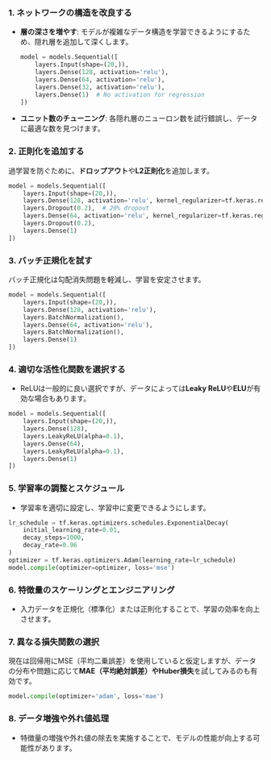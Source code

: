 
### 1. **ネットワークの構造を改良する**
- **層の深さを増やす**: モデルが複雑なデータ構造を学習できるようにするため、隠れ層を追加して深くします。
    ```python
    model = models.Sequential([
        layers.Input(shape=(20,)),
        layers.Dense(128, activation='relu'),
        layers.Dense(64, activation='relu'),
        layers.Dense(32, activation='relu'),
        layers.Dense(1)  # No activation for regression
    ])
    ```

- **ユニット数のチューニング**: 各隠れ層のニューロン数を試行錯誤し、データに最適な数を見つけます。

### 2. **正則化を追加する**
過学習を防ぐために、**ドロップアウト**や**L2正則化**を追加します。
```python
model = models.Sequential([
    layers.Input(shape=(20,)),
    layers.Dense(128, activation='relu', kernel_regularizer=tf.keras.regularizers.l2(0.01)),
    layers.Dropout(0.2),  # 20% dropout
    layers.Dense(64, activation='relu', kernel_regularizer=tf.keras.regularizers.l2(0.01)),
    layers.Dropout(0.2),
    layers.Dense(1)
])
```

### 3. **バッチ正規化を試す**
バッチ正規化は勾配消失問題を軽減し、学習を安定させます。
```python
model = models.Sequential([
    layers.Input(shape=(20,)),
    layers.Dense(128, activation='relu'),
    layers.BatchNormalization(),
    layers.Dense(64, activation='relu'),
    layers.BatchNormalization(),
    layers.Dense(1)
])
```

### 4. **適切な活性化関数を選択する**
- ReLUは一般的に良い選択ですが、データによっては**Leaky ReLU**や**ELU**が有効な場合もあります。
```python
model = models.Sequential([
    layers.Input(shape=(20,)),
    layers.Dense(128),
    layers.LeakyReLU(alpha=0.1),
    layers.Dense(64),
    layers.LeakyReLU(alpha=0.1),
    layers.Dense(1)
])
```

### 5. **学習率の調整とスケジュール**
- 学習率を適切に設定し、学習中に変更できるようにします。
```python
lr_schedule = tf.keras.optimizers.schedules.ExponentialDecay(
    initial_learning_rate=0.01,
    decay_steps=1000,
    decay_rate=0.96
)
optimizer = tf.keras.optimizers.Adam(learning_rate=lr_schedule)
model.compile(optimizer=optimizer, loss='mse')
```

### 6. **特徴量のスケーリングとエンジニアリング**
- 入力データを正規化（標準化）または正則化することで、学習の効率を向上させます。

### 7. **異なる損失関数の選択**
現在は回帰用にMSE（平均二乗誤差）を使用していると仮定しますが、データの分布や問題に応じて**MAE（平均絶対誤差）**や**Huber損失**を試してみるのも有効です。
```python
model.compile(optimizer='adam', loss='mae')
```

### 8. **データ増強や外れ値処理**
- 特徴量の増強や外れ値の除去を実施することで、モデルの性能が向上する可能性があります。

